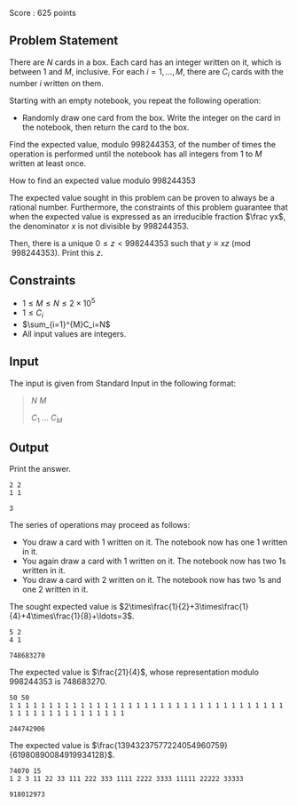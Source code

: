 Score : $625$ points

## Problem Statement

There are $N$ cards in a box. Each card has an integer written on it, which is between $1$ and $M$, inclusive. For each $i=1,\ldots,M$, there are $C_i$ cards with the number $i$ written on them.

Starting with an empty notebook, you repeat the following operation:

- Randomly draw one card from the box. Write the integer on the card in the notebook, then return the card to the box.

Find the expected value, modulo $998244353$, of the number of times the operation is performed until the notebook has all integers from $1$ to $M$ written at least once.

How to find an expected value modulo $998244353$

The expected value sought in this problem can be proven to always be a rational number. Furthermore, the constraints of this problem guarantee that when the expected value is expressed as an irreducible fraction $\frac yx$, the denominator $x$ is not divisible by $998244353$.

Then, there is a unique $0\leq z\lt998244353$ such that $y\equiv xz\pmod{998244353}$. Print this $z$.

## Constraints

- $1 \leq M \leq N \leq 2\times 10^5$
- $1 \leq C_i$
- $\sum_{i=1}^{M}C_i=N$
- All input values are integers.

## Input

The input is given from Standard Input in the following format:

> $N$ $M$
> 
> $C_1$ $\ldots$ $C_M$

## Output

Print the answer.

```input1
2 2
1 1
```

```output1
3
```

The series of operations may proceed as follows:

- You draw a card with $1$ written on it. The notebook now has one $1$ written in it.
- You again draw a card with $1$ written on it. The notebook now has two $1$s written in it.
- You draw a card with $2$ written on it. The notebook now has two $1$s and one $2$ written in it.

The sought expected value is $2\times\frac{1}{2}+3\times\frac{1}{4}+4\times\frac{1}{8}+\ldots=3$.

```input2
5 2
4 1
```

```output2
748683270
```

The expected value is $\frac{21}{4}$, whose representation modulo $998244353$ is $748683270$.

```input3
50 50
1 1 1 1 1 1 1 1 1 1 1 1 1 1 1 1 1 1 1 1 1 1 1 1 1 1 1 1 1 1 1 1 1 1 1 1 1 1 1 1 1 1 1 1 1 1 1 1 1 1
```

```output3
244742906
```

The expected value is $\frac{13943237577224054960759}{61980890084919934128}$.

```input4
74070 15
1 2 3 11 22 33 111 222 333 1111 2222 3333 11111 22222 33333
```

```output4
918012973
```